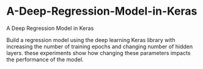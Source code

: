 # A-Deep-Regression-Model-in-Keras
A Deep Regression Model in Keras


Build a regression model using the deep learning Keras library with increasing the number of training epochs and changing number of hidden layers.
these experiments show how changing these parameters impacts the performance of the model.
